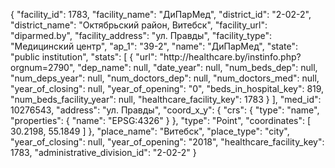 {
    "facility_id": 1783,
    "facility_name": "ДиПарМед",
    "district_id": "2-02-2",
    "district_name": "Октябрьский район, Витебск",
    "facility_url": "diparmed.by",
    "facility_address": "ул. Правды",
    "facility_type": "Медицинский центр",
    "ap_1": "39-2",
    "name": "ДиПарМед",
    "state": "public institution",
    "stats": [
        {
            "url": "http:\/\/healthcare.by\/instinfo.php?orgnum=2790",
            "dep_name": null,
            "date_year": null,
            "num_beds_dep": null,
            "num_deps_year": null,
            "num_doctors_dep": null,
            "num_doctors_med": null,
            "year_of_closing": null,
            "year_of_opening": "0",
            "beds_in_hospital_key": 819,
            "num_beds_facility_year": null,
            "healthcare_facility_key": 1783
        }
    ],
    "med_id": 10276543,
    "address": "ул. Правды",
    "coord_x_y": {
        "crs": {
            "type": "name",
            "properties": {
                "name": "EPSG:4326"
            }
        },
        "type": "Point",
        "coordinates": [
            30.2198,
            55.1849
        ]
    },
    "place_name": "Витебск",
    "place_type": "city",
    "year_of_closing": null,
    "year_of_opening": "2018",
    "healthcare_facility_key": 1783,
    "administrative_division_id": "2-02-2"
}